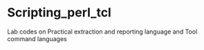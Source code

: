 # Scripting_perl_tcl
Lab codes on Practical extraction and reporting language and Tool command languages 
